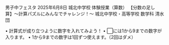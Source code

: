 男子中フェスタ 2025年6月8日 城北中学校 体験授業（算数）
【分数の足し算】〜計算パズルにみんなでチャレンジ！〜
城北中学校・高等学校 数学科 清水 団

• 計算式が成り立つように数字を入れてみよう！
• ⬜には1から9までの数字が入ります。
• 1から9までの数字は1回ずつ使えます。（2回はダメ）


